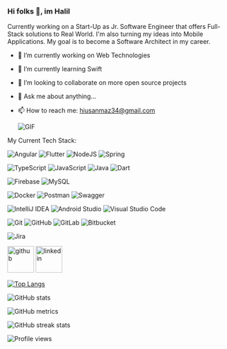 ### Hi folks 👋, im **Halil**

Currently working on a Start-Up as Jr. Software Engineer that offers Full-Stack solutions to Real World. I'm also turning my ideas into Mobile Applications. My goal is to become a Software Architect in my career. 


- 🔭 I’m currently working on Web Technologies 
- 🌱 I’m currently learning Swift 
- 👯 I’m looking to collaborate on more open source projects 
- 💬 Ask me about anything... 
- 📫 How to reach me: hiusanmaz34@gmail.com 

   ![**GIF**](https://media.giphy.com/media/FspLvJQlQACXu/giphy.gif)


 My Current Tech Stack: 
 
 ![Angular](https://img.shields.io/badge/angular-%23DD0031.svg?style=for-the-badge&logo=angular&logoColor=white)
 ![Flutter](https://img.shields.io/badge/Flutter-%2302569B.svg?style=for-the-badge&logo=Flutter&logoColor=white)
 ![NodeJS](https://img.shields.io/badge/node.js-6DA55F?style=for-the-badge&logo=node.js&logoColor=white)
 ![Spring](https://img.shields.io/badge/spring-%236DB33F.svg?style=for-the-badge&logo=spring&logoColor=white)

 ![TypeScript](https://img.shields.io/badge/typescript-%23007ACC.svg?style=for-the-badge&logo=typescript&logoColor=white)
 ![JavaScript](https://img.shields.io/badge/javascript-%23323330.svg?style=for-the-badge&logo=javascript&logoColor=%23F7DF1E)
 ![Java](https://img.shields.io/badge/java-%23ED8B00.svg?style=for-the-badge&logo=java&logoColor=white)
 ![Dart](https://img.shields.io/badge/dart-%230175C2.svg?style=for-the-badge&logo=dart&logoColor=white)

 ![Firebase](https://img.shields.io/badge/firebase-%23039BE5.svg?style=for-the-badge&logo=firebase)
 ![MySQL](https://img.shields.io/badge/mysql-%2300f.svg?style=for-the-badge&logo=mysql&logoColor=white)
 
 ![Docker](https://img.shields.io/badge/docker-%230db7ed.svg?style=for-the-badge&logo=docker&logoColor=white)
 ![Postman](https://img.shields.io/badge/Postman-FF6C37?style=for-the-badge&logo=postman&logoColor=white)
 ![Swagger](https://img.shields.io/badge/-Swagger-%23Clojure?style=for-the-badge&logo=swagger&logoColor=white)
 
 ![IntelliJ IDEA](https://img.shields.io/badge/IntelliJIDEA-000000.svg?style=for-the-badge&logo=intellij-idea&logoColor=white)
 ![Android Studio](https://img.shields.io/badge/Android%20Studio-3DDC84.svg?style=for-the-badge&logo=android-studio&logoColor=white)
 ![Visual Studio Code](https://img.shields.io/badge/Visual%20Studio%20Code-0078d7.svg?style=for-the-badge&logo=visual-studio-code&logoColor=white)
 
 ![Git](https://img.shields.io/badge/git-%23F05033.svg?style=for-the-badge&logo=git&logoColor=white)
 ![GitHub](https://img.shields.io/badge/github-%23121011.svg?style=for-the-badge&logo=github&logoColor=white)
 ![GitLab](https://img.shields.io/badge/gitlab-%23181717.svg?style=for-the-badge&logo=gitlab&logoColor=white)
 ![Bitbucket](https://img.shields.io/badge/bitbucket-%230047B3.svg?style=for-the-badge&logo=bitbucket&logoColor=white)
 
 ![Jira](https://img.shields.io/badge/jira-%230A0FFF.svg?style=for-the-badge&logo=jira&logoColor=white)

[<img src='https://cdn.jsdelivr.net/npm/simple-icons@3.0.1/icons/github.svg' alt='github' height='60'>](https://github.com/hiusanmaz)  [<img src='https://cdn.jsdelivr.net/npm/simple-icons@3.0.1/icons/linkedin.svg' alt='linkedin' height='60'>](https://www.linkedin.com/in/halil-usanmaz/)  

[![Top Langs](https://github-readme-stats.vercel.app/api/top-langs/?username=hiusanmaz&layout=compact)](https://github.com/anuraghazra/github-readme-stats)

![GitHub stats](https://github-readme-stats.vercel.app/api?username=hiusanmaz&show_icons=true&count_private=true)  

![GitHub metrics](https://metrics.lecoq.io/hiusanmaz)  

![GitHub streak stats](https://github-readme-streak-stats.herokuapp.com/?user=hiusanmaz)  

![Profile views](https://gpvc.arturio.dev/hiusanmaz)  
